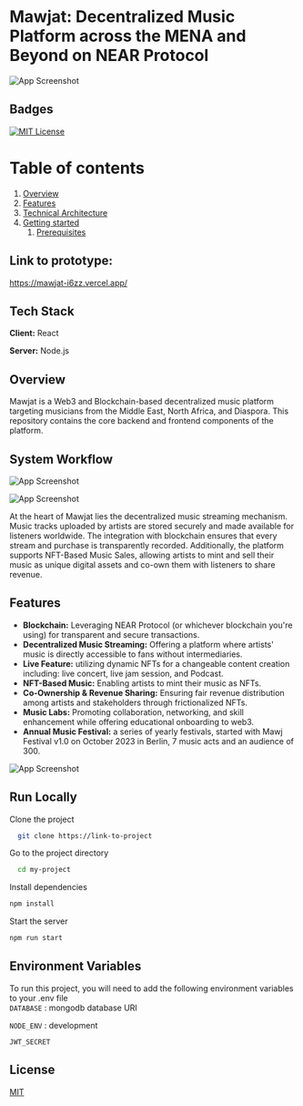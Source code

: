 # Mawjat: Decentralized Music Platform across the MENA and Beyond on NEAR Protocol
![App Screenshot](https://res.cloudinary.com/habibii/image/upload/v1699537938/Icone_z2h0qc.jpg)

## Badges  

[![MIT License](https://img.shields.io/badge/License-MIT-green.svg)](https://choosealicense.com/licenses/mit/)  


# Table of contents  
1. [Overview](#Overview)  
2. [Features](#Features) 
3. [Technical Architecture](#TArchitecture) 
4. [Getting started](#Gstarted)  
    1. [Prerequisites ](#Prerequisites)  


## Link to prototype:
https://mawjat-i6zz.vercel.app/


## Tech Stack  

**Client:** React 

**Server:** Node.js

## Overview 

Mawjat is a Web3 and Blockchain-based decentralized music platform targeting musicians from the Middle East, North Africa, and Diaspora. This repository contains the core backend and frontend components of the platform.
## System Workflow 
![App Screenshot](https://res.cloudinary.com/habibii/image/upload/v1699538023/musician_ztgmcv.jpg)

![App Screenshot](https://res.cloudinary.com/habibii/image/upload/v1699538101/user_ubb3fx.jpg)

At the heart of Mawjat lies the decentralized music streaming mechanism. Music tracks uploaded by artists are stored securely and made available for listeners worldwide. The integration with blockchain ensures that every stream and purchase is transparently recorded. Additionally, the platform supports NFT-Based Music Sales, allowing artists to mint and sell their music as unique digital assets and co-own them with listeners to share revenue.
## Features  


- **Blockchain:** Leveraging NEAR Protocol (or whichever blockchain you're using) for transparent and secure transactions.
- **Decentralized Music Streaming:** Offering a platform where artists' music is directly accessible to fans without intermediaries.
- **Live Feature:** utilizing dynamic NFTs for a changeable content creation including: live concert, live jam session, and Podcast.
- **NFT-Based Music:** Enabling artists to mint their music as NFTs.
- **Co-Ownership & Revenue Sharing:** Ensuring fair revenue distribution among artists and stakeholders through frictionalized NFTs.
- **Music Labs:** Promoting collaboration, networking, and skill enhancement while offering educational onboarding to web3.
- **Annual Music Festival:** a series of yearly festivals, started with Mawj Festival v1.0 on October 2023 in Berlin, 7 music acts and an audience of 300.

![App Screenshot](https://res.cloudinary.com/habibii/image/upload/v1699538123/Backround_image_kgqhnl.jpg)


## Run Locally  

Clone the project  

~~~bash  
  git clone https://link-to-project
~~~

Go to the project directory  

~~~bash  
  cd my-project
~~~

Install dependencies  

~~~bash  
npm install
~~~

Start the server  

~~~bash  
npm run start
~~~

## Environment Variables  

To run this project, you will need to add the following environment variables to your .env file  
`DATABASE` : mongodb database URI

`NODE_ENV` : development

`JWT_SECRET` 



## License  

[MIT](https://choosealicense.com/licenses/mit/)


